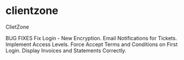 # clientzone
ClietZone

BUG FIXES
Fix Login - New Encryption.
Email Notifications for Tickets.
Implement Access Levels.
Force Accept Terms and Conditions on First Login.
Display Invoices and Statements Correctly.
